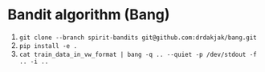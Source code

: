 # Bandit algorithm (Bang)

1. `git clone --branch spirit-bandits git@github.com:drdakjak/bang.git`
2. `pip install -e .`
3. `cat train_data_in_vw_format | bang -q .. --quiet -p /dev/stdout -f .. -i ..`

